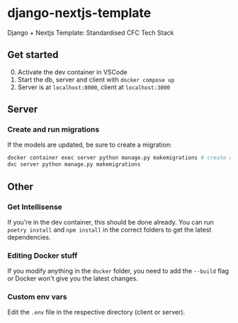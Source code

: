 # django-nextjs-template

Django + Nextjs Template: Standardised CFC Tech Stack

## Get started

0. Activate the dev container in VSCode
1. Start the db, server and client with `docker compose up`
2. Server is at `localhost:8000`, client at `localhost:3000`

## Server

### Create and run migrations

If the models are updated, be sure to create a migration:

```bash
docker container exec server python manage.py makemigrations # create a new migration OR
dxc server python manage.py makemigrations
```

## Other

### Get Intellisense

If you're in the dev container, this should be done already. You can run `poetry install` and `npm install` in the correct folders to get the latest dependencies.

### Editing Docker stuff

If you modify anything in the `docker` folder, you need to add the `--build` flag or Docker won't give you the latest changes.

### Custom env vars

Edit the `.env` file in the respective directory (client or server).

